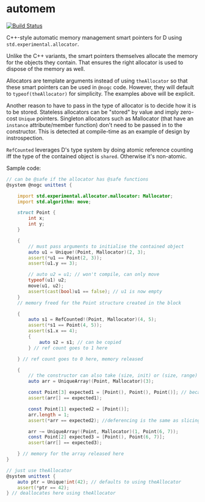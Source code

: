 # automem

[![Build Status](https://travis-ci.org/atilaneves/automem.png?branch=master)](https://travis-ci.org/atilaneves/automem)

C++-style automatic memory management smart pointers for D using `std.experimental.allocator`.

Unlike the C++ variants, the smart pointers themselves allocate the memory for the objects they contain.
That ensures the right allocator is used to dispose of the memory as well.

Allocators are template arguments instead of using `theAllocator` so
that these smart pointers can be used in `@nogc` code. However, they
will default to `typeof(theAllocator)` for simplicity. The examples
above will be explicit.

Another reason to have to pass in the type of allocator is to decide how it is to
be stored. Stateless allocators can be "stored" by value and imply zero-cost `Unique` pointers.
Singleton allocators such as Mallocator (that have an `instance` attribute/member function)
don't need to be passed in to the constructor. This is detected at compile-time as an example
of design by instrospection.

`RefCounted` leverages D's type system by doing atomic reference counting iff the type of the contained
object is `shared`. Otherwise it's non-atomic.

Sample code:

```d
// can be @safe if the allocator has @safe functions
@system @nogc unittest {

    import std.experimental.allocator.mallocator: Mallocator;
    import std.algorithm: move;

    struct Point {
        int x;
        int y;
    }

    {
        // must pass arguments to initialise the contained object
        auto u1 = Unique!(Point, Mallocator)(2, 3);
        assert(*u1 == Point(2, 3));
        assert(u1.y == 3);

        // auto u2 = u1; // won't compile, can only move
        typeof(u1) u2;
        move(u1, u2);
        assert(cast(bool)u1 == false); // u1 is now empty
    }
    // memory freed for the Point structure created in the block

    {
        auto s1 = RefCounted!(Point, Mallocator)(4, 5);
        assert(*s1 == Point(4, 5));
        assert(s1.x == 4);
        {
            auto s2 = s1; // can be copied
        } // ref count goes to 1 here

    } // ref count goes to 0 here, memory released

    {
        // the constructor can also take (size, init) or (size, range) values
        auto arr = UniqueArray!(Point, Mallocator)(3);

        const Point[3] expected1 = [Point(), Point(), Point()]; // because array literals aren't @nogc
        assert(arr[] == expected1);

        const Point[1] expected2 = [Point()];
        arr.length = 1;
        assert(*arr == expected2); //deferencing is the same as slicing all of it

        arr ~= UniqueArray!(Point, Mallocator)(1, Point(6, 7));
        const Point[2] expected3 = [Point(), Point(6, 7)];
        assert(arr[] == expected3);

    } // memory for the array released here
}

// just use theAllocator
@system unittest {
    auto ptr = Unique!int(42); // defaults to using theAllocator
    assert(*ptr == 42);
} // deallocates here using theAllocator
```
